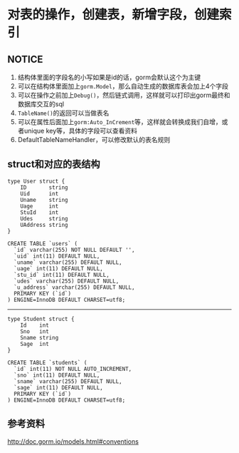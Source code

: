 # 对表的操作，创建表，新增字段，创建索引

## NOTICE
1. 结构体里面的字段名的小写如果是id的话，gorm会默认这个为主键
2. 可以在结构体里面加上`gorm.Model`，那么自动生成的数据库表会加上4个字段
3. 可以在操作之前加上`Debug()`，然后链式调用，这样就可以打印出gorm最终和数据库交互的sql
4. `TableName()`的返回可以当做表名
5. 可以在属性后面加上`gorm:Auto_InCrement`等，这样就会转换成我们自增，或者unique key等，具体的字段可以查看资料
6. DefaultTableNameHandler，可以修改默认的表名规则

## struct和对应的表结构
```golang
type User struct {
	ID       string
	Uid      int
	Uname    string
	Uage     int
	StuId    int
	Udes     string
	UAddress string
}
```
```mysql
CREATE TABLE `users` (
  `id` varchar(255) NOT NULL DEFAULT '',
  `uid` int(11) DEFAULT NULL,
  `uname` varchar(255) DEFAULT NULL,
  `uage` int(11) DEFAULT NULL,
  `stu_id` int(11) DEFAULT NULL,
  `udes` varchar(255) DEFAULT NULL,
  `u_address` varchar(255) DEFAULT NULL,
  PRIMARY KEY (`id`)
) ENGINE=InnoDB DEFAULT CHARSET=utf8;
```

<hr>

```golang
type Student struct {
	Id    int
	Sno   int
	Sname string
	Sage  int
}
```
```mysql
CREATE TABLE `students` (
  `id` int(11) NOT NULL AUTO_INCREMENT,
  `sno` int(11) DEFAULT NULL,
  `sname` varchar(255) DEFAULT NULL,
  `sage` int(11) DEFAULT NULL,
  PRIMARY KEY (`id`)
) ENGINE=InnoDB DEFAULT CHARSET=utf8;
```

## 参考资料
http://doc.gorm.io/models.html#conventions